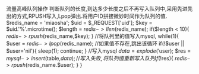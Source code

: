 流量高峰队列操作
  判断队列的长度,到达多少长度之后不再写入队列中,采用先进先出的方式,RPUSH写入,Lpop弹出.将用户ID拼接微妙时间作为队列的值.
  $redis_name = 'miaosha';
  $uid = $_REQUEST['uid'];
  $key = $uid.'%'.microtime();
  $length = $redis->llen($redis_name);
  if($length < 10){
    $redis->rpush($redis_name,$key);
  }
  //将队列里的值写入mysql,
  while(1){
  $user = $redis->lpop($redis_name);
  //如果值不存在,跳出该循环
  if(!$user || $user='nil'){
    sleep(1);
    continue;
  }
  //写入mysql
  $data = explode('%',$user);
  $res = $mysql->insert($table,$data);
  //写入失败,将队列值重新写入队列
  if(!$res){
      $redis->rpush($redis_name.$user);
    }
  }
